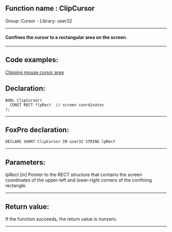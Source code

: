 
## Function name : ClipCursor
Group: Cursor - Library: user32    
***  


#### Confines the cursor to a rectangular area on the screen.
***  


## Code examples:
[Clipping mouse cursor area](../../samples/sample_080.md)  

## Declaration:
```foxpro  
BOOL ClipCursor(
  CONST RECT *lpRect  // screen coordinates
);  
```  
***  


## FoxPro declaration:
```foxpro  
DECLARE SHORT ClipCursor IN user32 STRING lpRect  
```  
***  


## Parameters:
lpRect 
[in] Pointer to the RECT structure that contains the screen coordinates of the upper-left and lower-right corners of the confining rectangle.  
***  


## Return value:
If the function succeeds, the return value is nonzero.  
***  

